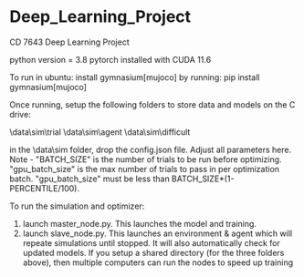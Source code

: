 # Deep_Learning_Project
CD 7643 Deep Learning Project

python version = 3.8
pytorch installed with CUDA 11.6

To run in ubuntu:
install gymnasium[mujoco] by running: pip install gymnasium[mujoco]

Once running, setup the following folders to store data and models on the C drive:

\data\sim\trial
\data\sim\agent
\data\sim\difficult

in the \data\sim folder, drop the config.json file. Adjust all parameters here. Note - "BATCH_SIZE" is the number of trials to be run before optimizing. "gpu_batch_size" is the max number of trials to pass in per optimization batch. "gpu_batch_size" must be less than BATCH_SIZE*(1-PERCENTILE/100).

To run the simulation and optimizer:
1) launch master_node.py. This launches the model and training.
2) launch slave_node.py. This launches an environment & agent which will repeate simulations until stopped. It will also automatically check for updated models. If you setup a shared directory (for the three folders above), then multiple computers can run the nodes to speed up training
